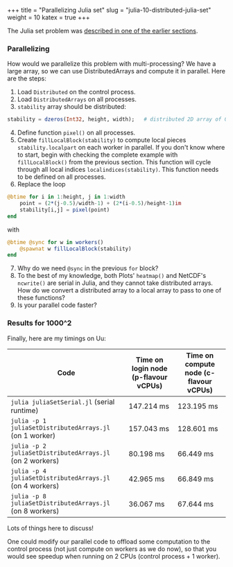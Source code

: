 +++
title = "Parallelizing Julia set"
slug = "julia-10-distributed-julia-set"
weight = 10
katex = true
+++

The Julia set problem was [described in one of the earlier sections](../julia-05-threads-julia-set).

### Parallelizing

How would we parallelize this problem with multi-processing? We have a large array, so we can use DistributedArrays and
compute it in parallel. Here are the steps:

1. Load `Distributed` on the control process.
1. Load `DistributedArrays` on all processes.
1. `stability` array should be distributed:
```jl
stability = dzeros(Int32, height, width);   # distributed 2D array of 0's
```
4. Define function `pixel()` on all processes.
4. Create `fillLocalBlock(stability)` to compute local pieces `stability.localpart` on each worker in parallel. If you
   don't know where to start, begin with checking the complete example with `fillLocalBlock()` from the previous
   section. This function will cycle through all local indices `localindices(stability)`. This function needs to be
   defined on all processes.
4. Replace the loop
```julia
@btime for i in 1:height, j in 1:width
    point = (2*(j-0.5)/width-1) + (2*(i-0.5)/height-1)im
    stability[i,j] = pixel(point)
end
```
with
```jl
@btime @sync for w in workers()
    @spawnat w fillLocalBlock(stability)
end
```
7. Why do we need `@sync` in the previous `for` block?
7. To the best of my knowledge, both Plots' `heatmap()` and NetCDF's `ncwrite()` are serial in Julia, and they cannot
   take distributed arrays. How do we convert a distributed array to a local array to pass to one of these functions?
7. Is your parallel code faster?

### Results for 1000^2

Finally, here are my timings on Uu:

| Code | Time on login node (p-flavour vCPUs) | Time on compute node (c-flavour vCPUs) |
| ------------- | ----- | ----- |
| `julia juliaSetSerial.jl` (serial runtime) | 147.214 ms | 123.195 ms |
| `julia -p 1 juliaSetDistributedArrays.jl` (on 1 worker) | 157.043 ms | 128.601 ms |
| `julia -p 2 juliaSetDistributedArrays.jl` (on 2 workers) | 80.198 ms | 66.449 ms |
| `julia -p 4 juliaSetDistributedArrays.jl` (on 4 workers) | 42.965 ms | 66.849 ms |
| `julia -p 8 juliaSetDistributedArrays.jl` (on 8 workers) | 36.067 ms | 67.644 ms |

<!-- | `julia -p 2 juliaSetDistributedArrays.jl` (on 2 workers) | 15.4s &nbsp;&nbsp; 15.6s &nbsp;&nbsp; 15.2s | -->

Lots of things here to discuss!

One could modify our parallel code to offload some computation to the control process (not just compute on workers as we
do now), so that you would see speedup when running on 2 CPUs (control process + 1 worker).
